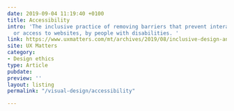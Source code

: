 ```yaml
---
date: 2019-09-04 11:19:40 +0100
title: Accessibility
intro: 'The inclusive practice of removing barriers that prevent interaction with,
  or access to websites, by people with disabilities. '
link: https://www.uxmatters.com/mt/archives/2019/08/inclusive-design-an-overview-of-current-thinking.php
site: UX Matters
category:
- Design ethics
type: Article
pubdate: 
preview: ''
layout: listing
permalink: "/visual-design/accessibility"

---
```

